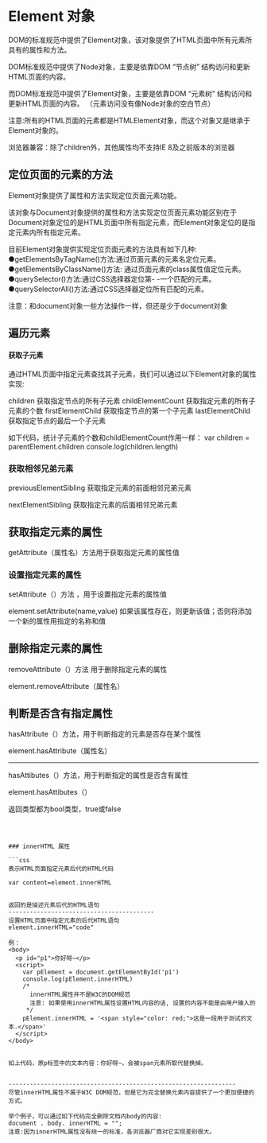 # Element 对象


DOM的标准规范中提供了Element对象，该对象提供了HTML页面中所有元素所具有的属性和方法。

DOM标准规范中提供了Node对象，主要是依靠DOM “节点树” 结构访问和更新HTML页面的内容。

而DOM标准规范中提供了Element对象，主要是依靠DOM “元素树” 结构访问和更新HTML页面的内容。
（元素访问没有像Node对象的空白节点）

注意:所有的HTML页面的元素都是HTMLElement对象，而这个对象又是继承于Element对象的。


浏览器兼容：除了children外，其他属性均不支持IE 8及之前版本的浏览器




## 定位页面的元素的方法


Element对象提供了属性和方法实现定位页面元素功能。

该对象与Document对象提供的属性和方法实现定位页面元素功能区别在于Document对象定位的是HTML页面中所有指定元素，而Element对象定位的是指定元素内所有指定元素。

目前Element对象提供实现定位页面元素的方法具有如下几种:
●getElementsByTagName()方法:通过页面元素的元素名定位元素。
●getElementsByClassName()方法: 通过页面元素的class属性值定位元素。
●querySelector()方法:通过CSS选择器定位第- -一个匹配的元素。
●querySelectorAll()方法:通过CSS选择器定位所有匹配的元素。


注意：和document对象一些方法操作一样，但还是少于document对象


## 遍历元素

#### 获取子元素


通过HTML页面中指定元素查找其子元素，我们可以通过以下Element对象的属性实现:


children 获取指定节点的所有子元素
childElementCount 获取指定元素的所有子元素的个数
firstElementChild 获取指定节点的第一个子元素
lastElementChild  获取指定节点的最后一个子元素

如下代码，统计子元素的个数和childElementCount作用一样：
var children = parentElement.children
console.log(children.length)


### 获取相邻兄弟元素


previousElementSibling 获取指定元素的前面相邻兄弟元素

nextElementSibling	获取指定元素的后面相邻兄弟元素


## 获取指定元素的属性

getAttribute（属性名）方法用于获取指定元素的属性值

### 设置指定元素的属性


setAttribute（）方法 ，用于设置指定元素的属性值

element.setAttribute(name,value)
如果该属性存在，则更新该值；否则将添加一个新的属性用指定的名称和值


## 删除指定元素的属性


removeAttribute（）方法 用于删除指定元素的属性

element.removeAttribute（属性名）


## 判断是否含有指定属性


hasAttribute（）方法，用于判断指定的元素是否存在某个属性

element.hasAttribute（属性名）

---------------------------------
hasAttibutes（）方法，用于判断指定的属性是否含有属性

element.hasAttibutes（）


返回类型都为bool类型，true或false
```



### innerHTML 属性

​```css
表示HTML页面指定元素后代的HTML代码 

var content=element.innerHTML


返回的是描述元素后代的HTML语句
-----------------------------------------
设置HTML页面中指定元素的后代HTML语句
element.innerHTML="code"

例：
<body>
  <p id="p1">你好呀~</p>
  <script>
    var pElement = document.getElementById('p1')
    console.log(pElement.innerHTML)
    /*
      innerHTML属性并不是W3C的DOM规范
      注意: 如果使用innerHTML属性设置HTML内容的话, 设置的内容不能是由用户输入的
     */
    pElement.innerHTML = '<span style="color: red;">这是一段用于测试的文本.</span>'
  </script>
</body>


如上代码，原p标签中的文本内容：你好呀~，会被span元素所取代替换掉。


----------------------------------------------------------------
尽管innerHTML属性不属于W3C DOM规范，但是它为完全替换元素内容提供了一个更加便捷的方式。

举个例子，可以通过如下代码完全删除文档内body的内容:
document . body. innerHTML = "";
注意:因为innerHTML属性没有统一的标准，各浏览器厂商对它实现差别很大。

```

